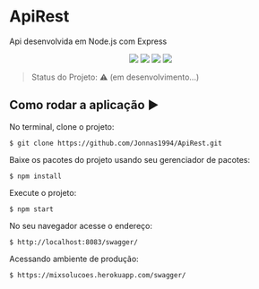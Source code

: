 # ApiRest
Api desenvolvida em Node.js com Express

<p align="center">
  <img src="https://img.shields.io/static/v1?label=Node.js&message=14.17.0&color=green&style=for-the-badge"/>
  <img src="https://img.shields.io/static/v1?label=Express&message=4.17.1&color=red&style=for-the-badge"/>
  <img src="https://img.shields.io/static/v1?label=Swagger&message=3.0color=blue&style=for-the-badge"/>
  <img src="https://img.shields.io/static/v1?label=Heroku&message=CI/CD&color=purple&style=for-the-badge"/>
</p>

> Status do Projeto: :warning: (em desenvolvimento...)

## Como rodar a aplicação :arrow_forward:

No terminal, clone o projeto: 

```
$ git clone https://github.com/Jonnas1994/ApiRest.git
```

Baixe os pacotes do projeto usando seu gerenciador de pacotes: 

```
$ npm install
```

Execute o projeto: 

```
$ npm start
```

No seu navegador acesse o endereço: 

```
$ http://localhost:8083/swagger/
```

Acessando ambiente de produção: 

```
$ https://mixsolucoes.herokuapp.com/swagger/
```
